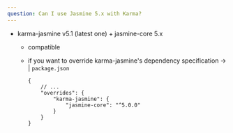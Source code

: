 ```yaml
---
question: Can I use Jasmine 5.x with Karma?
---
```


* karma-jasmine v5.1 (latest one) + jasmine-core 5.x
  * compatible
  * if you want to override karma-jasmine's dependency specification -> | `package.json`

    ```
    {
        // ...
        "overrides": {
            "karma-jasmine": {
                "jasmine-core": "^5.0.0"
            }
        }
    }
    ```